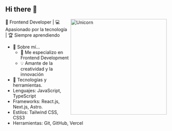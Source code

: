 ## Hi there 👋
<img align="right" width=300px alt="Unicorn" src="https://c.tenor.com/zMSbsGWTqosAAAAd/tenor.gif" />

🎨 Frontend Developer | 💻 Apasionado por la tecnología | 🏆 Siempre aprendiendo
- 🌟 Sobre mí...
  - 🎯 Me especializo en Frontend Development
  - 💡 Amante de la creatividad y la innovación
- 🚀 Tecnologías y herramientas.
- Lenguajes: JavaScript, TypeScript<br>
- Frameworks: React.js, Next.js, Astro.
- Estilos: Tailwind CSS, CSS3
- Herramientas: Git, GitHub, Vercel



